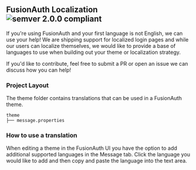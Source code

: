 ## FusionAuth Localization ![semver 2.0.0 compliant](http://img.shields.io/badge/semver-2.0.0-brightgreen.svg?style=flat-square)

If you're using FusionAuth and your first language is not English, we can use your help! We are shipping support for localized login pages and while our users can localize themselves, we would like to provide a base of languages to use when building out your theme or localization strategy.

If you'd like to contribute, feel free to submit a PR or open an issue we can discuss how you can help!

### Project Layout

The theme folder contains translations that can be used in a FusionAuth theme. 

```
theme
├── message.properties
```

### How to use a translation

When editing a theme in the FusionAuth UI you have the option to add additional supported languages in the Message tab. Click the language you would like to add and then copy and paste the language into the text area.
